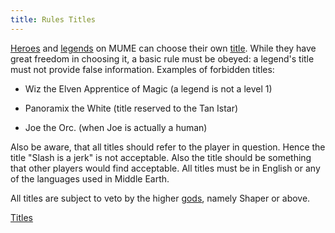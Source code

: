 ```yaml
---
title: Rules Titles
---
```


[Heroes](Hero "wikilink") and [legends](legend "wikilink") on MUME can
choose their own [title](title "wikilink"). While they have great
freedom in choosing it, a basic rule must be obeyed: a legend's title
must not provide false information. Examples of forbidden titles:

- Wiz the Elven Apprentice of Magic (a legend is not a level 1)

<!-- -->

- Panoramix the White (title reserved to the Tan Istar)

<!-- -->

- Joe the Orc. (when Joe is actually a human)

Also be aware, that all titles should refer to the player in question.
Hence the title "Slash is a jerk" is not acceptable. Also the title
should be something that other players would find acceptable. All titles
must be in English or any of the languages used in Middle Earth.

All titles are subject to veto by the higher [gods](Ainur "wikilink"),
namely Shaper or above.

[Titles](Category:Rules "wikilink")
